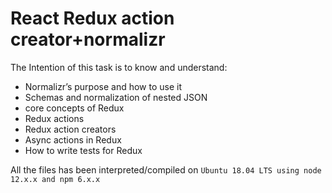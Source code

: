 # React Redux action creator+normalizr

The Intention of this task is to know and understand:

* Normalizr’s purpose and how to use it
* Schemas and normalization of nested JSON
* core concepts of Redux
* Redux actions
* Redux action creators
* Async actions in Redux
* How to write tests for Redux

All the files has been interpreted/compiled on ```Ubuntu 18.04 LTS using node 12.x.x and npm 6.x.x```
